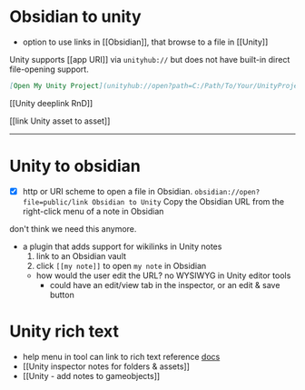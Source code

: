 # Obsidian to unity
- option to use links in [[Obsidian]], that browse to a file in [[Unity]]

Unity supports [[app URI]] via `unityhub://` but does not have built-in direct file-opening support. 
```markdown
[Open My Unity Project](unityhub://open?path=C:/Path/To/Your/UnityProject)
```
[[Unity deeplink RnD]]

[[link Unity asset to asset]]


---

# Unity to obsidian
- [x] http or URI scheme to open a file in Obsidian.
   `obsidian://open?file=public/link Obsidian to Unity`
   Copy the Obsidian URL from the right-click menu of a note in Obsidian

don't think we need this anymore.
- a plugin that adds support for wikilinks in Unity notes
	1. link to an Obsidian vault
	2. click `[[my note]]` to open `my note` in Obsidian
	- how would the user edit the URL? no WYSIWYG in Unity editor tools
		- could have an edit/view tab in the inspector, or an edit & save button
# Unity rich text
- help menu in tool can link to rich text reference [docs](https://docs.unity3d.com/Packages/com.unity.ugui@1.0/manual/StyledText.html)
- [[Unity inspector notes for folders & assets]]
- [[Unity - add notes to gameobjects]]
